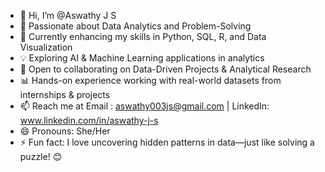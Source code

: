 - 👋 Hi, I’m @Aswathy J S
- 👀 Passionate about Data Analytics and Problem-Solving
- 🌱 Currently enhancing my skills in Python, SQL, R, and Data Visualization
- 💡 Exploring AI & Machine Learning applications in analytics
- 💞️ Open to collaborating on Data-Driven Projects & Analytical Research
- 📊 Hands-on experience working with real-world datasets from internships & projects
- 📫 Reach me at Email : aswathy003js@gmail.com | LinkedIn: www.linkedin.com/in/aswathy-j-s
- 😄 Pronouns: She/Her
- ⚡ Fun fact: I love uncovering hidden patterns in data—just like solving a puzzle! 😊

<!---
AswathyachuJS/AswathyachuJS is a ✨ special ✨ repository because its `README.md` (this file) appears on your GitHub profile.
You can click the Preview link to take a look at your changes.
--->
